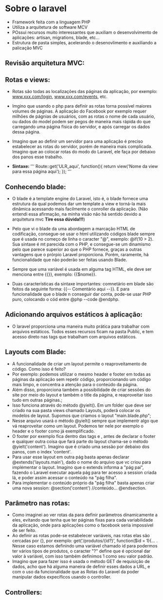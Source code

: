 # Sobre o laravel

* Framework feita com a linguagem PHP  
* Utiliza a arquitetura de software MCV  
* POssui recursos muito interessantes que auxiliam o desenvolvimento de aplicações: artisan, migrations, blade, etc...  
* Estrutura de pasta simples, acelerando o desenovlimento e auxiliando a palicação MVC  

## Revisão arquitetura MVC:



## Rotas e views:

* Rotas são todas as localizações das páginas da aplicação, por exemplo: www.xxx.com/login, www.xxx.com/events, etc.  

* Imgino que usando o php para definir as rotas torna possível maiores volumes de páginas. A aplicação do Facebook por exemplo requer milhões de págnias de usuários, com as rotas o nome de cada usuário, ou dados do model podem ser pegos de maneira mais rápida do que carregando uma página física do servidor, e após carregar os dados dessa página.

* Imagino que ao definir um servidor para uma aplicação é preciso estabelecer as rotas do servidor, porém de maneira mais complicada. Imagino que ao colocar rotas do modo do Laravel, ele faça por debaixo dos panos esse trabalho.

* **Sintaxe:** '''
                Route::get('ULR_aqui', function(){
                    return view('Nome da view para essa página aqui');
                });
               '''

## Conhecendo blade:
* O blade é a template engine do Laravel, isto é, o blade fornece uma estrutura da qual podemos dar um template a view e torná-la mais dinâmica acessando mais facilmente o conroller da aplicação. (Não entendi essa afirmação, na minha visão não há sentido devido a arquitetura mvc **Tire essa dúvida!!!**)

* Pelo que vi o blade da uma abordagem a marcação HTML de codificação, consegue-se usar o html utilizando códigos blade sempre que é usada no começo de linha o caracter "@", exemplo: @if(10 > 2). Sua sintaxe é mt parecida com o PHP, e consegue-se um dinamismo pelo que parece superior ao que o PHP fornece, graças a outras vantagens que o prórpio Laravel proporciona. Porém, raramente, há funcionalidade que não poderão ser feitas usando Blade.

* Sempre que uma variável é usada em alguma tag HTML, ele deve ser menciona entre {{}}, exemplo: {{$nome}}.

* Duas características da sintaxe importantes: comnetário em blade são feitos da seguinte forma: {{-- Comentário aqui --}}. E para funcionalidade que o blade n conseguir dar conta, pode-se usar PHP puro, colocando o cód entre @php --code @endphp.

## Adicionando arquivos estáticos à aplicação:
* O laravel proporciona uma maneira muito prática para trabalhar com arquivos estáticos. Todos esses recursos ficam na pasta Public, e tem acesso direto nas tags que trabalham com arquivos estáticos.

## Layouts com Blade:
* A funcionalidade de criar um layout permite o reaproveitamento de código. Como isso é feito?
* Por exemplo: podemos utilizar o mesmo header e footer em todas as páginas da aplicação sem repetir código, proporcionando um código mais limpo, e concentra a atenção para o conteúdo da página.
* Além disso, proporciona também a possibilidade de criar sessões do site por meio do layout e também o title da página, e reaproveitar isso tudo em outras páginas.;
* Isso funciona através do método @yielt(). Em um folder que deve ser criado na sua pasta views chamado Layouts, poderá colocar os modelos de layout. Supomos que criamos o layout "main.blade.php";
* Nesse arquivo usará o método @yielt() sempre que implementr algo que vá reaproveitar como um layout. Podemos ter nele por exemplo o header e o footer como já exemplificado.
* O footer por exemplo fica dentro das tags <body> e </body>, antes de declarar o footer e qualquer outra coisa que fará parte do layout chama-se o método @yielt('content'). Imagino que é criado uma sessão por debaixo dos panos, com o index 'content'.
* Para usar esse layout em outra pág basta apenas declarar @extends('layouts.main'), dado o nome do arquivo que vc criou para implémentar o layout. Imagino que o extends informa a "pág pai", fazendo o Laravel executar aquela pág para ter acesso a session criada lá, e poder assim acessar o conteúdo na "pág filha".
* Para implementar o conteúdo próprio da "pág filha" basta apenas criar uma nova session: @section('content') //conteúdo... @endsection.

## Parâmetro nas rotas:
* Como imaginei ao ver rotas da para definir parâmetros dinamicamente a eles, evitando que tenha que ter páginas fixas para cada variabilidade da aplicação, onde para aplicações como o facebook seria impossível de ser feito.
* Ao definir as rotas pode-se estabelecer variáveis, nas rotas elas são cercadas por {}, por exemplo: get('/produtos/{id?}', function($id = 1){... . Nesse caso estamos definindo uma variável chamado id para podermos ter vários tipos de produtos, o caracter "?" define que é opcional dar valor à variável, com isso também definimos 1 como seu valor padrão.
* Imagino que para fazer isso é usada o método GET de requisição de dados, acho que há alguma maneira de definir esses dados a URL, e com o uso da funcionalidade que as Rotas do Laravel da poder manipular dados expecíficos usando o controller.

## Controllers:
